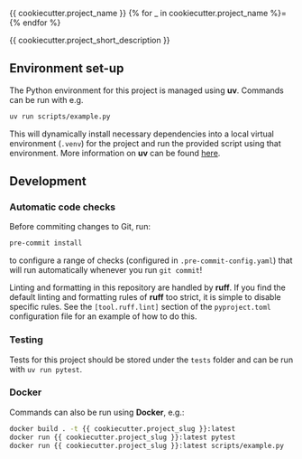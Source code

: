 {{ cookiecutter.project_name }}
{% for _ in cookiecutter.project_name %}={% endfor %}

{{ cookiecutter.project_short_description }}


Environment set-up
--------
The Python environment for this project is managed using **uv**. Commands can be run with e.g.
```bash
uv run scripts/example.py
```
This will dynamically install necessary dependencies into a local virtual environment (`.venv`) for the project and run the provided script using that environment. More information on **uv** can be found [here](https://docs.astral.sh/uv/).

## Development

### Automatic code checks

Before commiting changes to Git, run:
```bash
pre-commit install
```
to configure a range of checks (configured in `.pre-commit-config.yaml`) that will run automatically whenever you run `git commit`!

Linting and formatting in this repository are handled by **ruff**. If you find the default linting and formatting rules of **ruff** too strict, it is simple to disable specific rules. See the `[tool.ruff.lint]` section of the `pyproject.toml` configuration file for an example of how to do this.

### Testing
Tests for this project should be stored under the `tests` folder and can be run with `uv run pytest`.

### Docker
Commands can also be run using **Docker**, e.g.:
```bash
docker build . -t {{ cookiecutter.project_slug }}:latest
docker run {{ cookiecutter.project_slug }}:latest pytest
docker run {{ cookiecutter.project_slug }}:latest scripts/example.py
```
